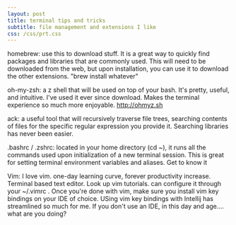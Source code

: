 ```yaml
---
layout: post
title: terminal tips and tricks
subtitle: file management and extensions I like
css: /css/prt.css
---
```


homebrew: use this to download stuff.  It is a great way to quickly find packages and libraries that are commonly used. This will need to be downloaded from the web, but upon installation, you can use it to download the other extensions.
"brew install whatever"  

oh-my-zsh: a z shell that will be used on top of your bash. It's pretty, useful, and intuitive.  I've used it ever since download.  Makes the terminal experience so much more enjoyable.  http://ohmyz.sh

ack: a useful tool that will recursively traverse file trees, searching contents of files for the specific regular expression you provide it.  Searching libraries has never been easier.


.bashrc / .zshrc: located in your home directory (cd ~), it runs all the commands used upon initialization of a new terminal session. This is great for setting terminal environment variables and aliases.  Get to know it

Vim: I love vim. one-day learning curve, forever productivity increase. Terminal based text editor.  Look up vim tutorials.  can configure it through your ~/.vimrc . Once you're done with vim, make sure you install vim key bindings on your IDE of choice. USing vim key bindings with Intellij has streamlined so much for me.  If you don't use an IDE, in this day and age.... what are you doing?


